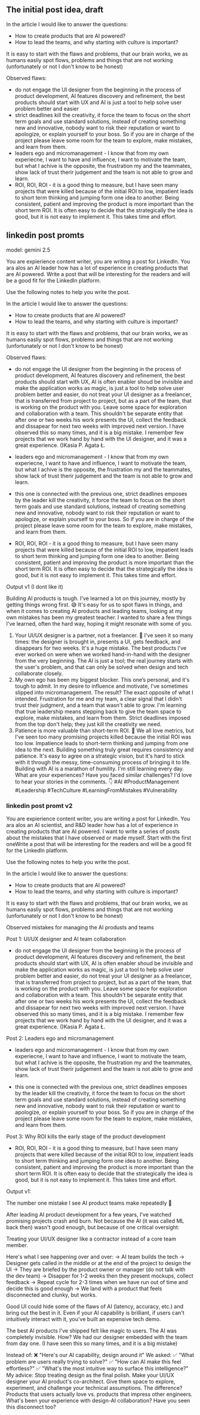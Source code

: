 
## The initial post idea, draft 


In the article I would like to answer the questions: 

* How to create products that are AI powered? 
* How to lead the teams, and why starting with culture is important?


It is easy to start with the flaws and problems, that our brain works, we as humans easliy spot flows, problems and things that are not working (unfortunately or not I don't know to be honest)

Observed flaws: 
* do not engage the UI designer from the beginning in the process of product development, AI features discovery and refinement, the best products should start with UX and AI is just a tool to help solve user problem better and easier
* strict deadlines kill the creativity, it force the team to focus on the short term goals and use standard solutions, instead of creating something new and innovative, nobody want to risk their reputation or want to apologize, or explain yourself to your boss. So if you are in charge of the project please leave some room for the team to explore, make mistakes, and learn from them.
* leaders ego and micromanagement - I know that from my own experiecne, I want to have and influence, I want to motivate the team, but what I achive is the opposite, the frustration my and the teammates, show lack of trust therir judgement and the team is not able to grow and learn. 
* ROI, ROI, ROI - it is a good thing to measure, but I have seen many projects that were killed because of the initial ROI to low, impatient leads to short term thinking and jumping form one idea to another. Being consistent, patient and improving the product is more important than the short term ROI. It is often easy to decide that the strategically the idea is good, but it is not easy to implement it. This takes time and effort.


## linkedin post promts

model: gemini 2.5

You are expierience content writer, you are writing a post for LinkedIn. You ara alos an AI leader how has a lot of experience in creating products that are AI powered. Write a post that will be interesting for the readers and will be a good fit for the LinkedIn platform. 

Use the following notes to help you write the post.


In the article I would like to answer the questions: 

* How to create products that are AI powered? 
* How to lead the teams, and why starting with culture is important?


It is easy to start with the flaws and problems, that our brain works, we as humans easliy spot flows, problems and things that are not working (unfortunately or not I don't know to be honest)

Observed flaws: 
* do not engage the UI designer from the beginning in the process of product development, AI features discovery and refinement, the best products should start with UX, AI is often enabler shoud be invisible and make the application works as magic, is just a tool to help solve user problem better and easier, do not treat your UI designer as a freelancer, that is transferred from project to project, but as a part of the team, that is working on the product with you. Leave some space for exploration and collaboration with a team. This shouldn't be separate entity that after one or two weeks his work presents the UI, collect the feedback and dissapear for next two weeks with improved next version. I have observed this so many times, and it is a big mistake. I remember few projects that we work hand by hand with the UI designer, and it was a great experience. ()Kasia P. Agata Ł.



* leaders ego and micromanagement - I know that from my own experiecne, I want to have and influence, I want to motivate the team, but what I achive is the opposite, the frustration my and the teammates, show lack of trust therir judgement and the team is not able to grow and learn. 

* this one is connected with the previous one, strict deadlines emposes by the leader kill the creativity, it force the team to focus on the short term goals and use standard solutions, instead of creating something new and innovative, nobody want to risk their reputation or want to apologize, or explain yourself to your boss. So if you are in charge of the project please leave some room for the team to explore, make mistakes, and learn from them.

* ROI, ROI, ROI - it is a good thing to measure, but I have seen many projects that were killed because of the initial ROI to low, impatient leads to short term thinking and jumping form one idea to another. Being consistent, patient and improving the product is more important than the short term ROI. It is often easy to decide that the strategically the idea is good, but it is not easy to implement it. This takes time and effort.


Output v1 (I dont like it)

Building AI products is tough. I've learned a lot on this journey, mostly by getting things wrong first. 😅
It's easy for us to spot flaws in things, and when it comes to creating AI products and leading teams, looking at my own mistakes has been my greatest teacher. I wanted to share a few things I've learned, often the hard way, hoping it might resonate with some of you.
1. Your UI/UX designer is a partner, not a freelancer. 🤝
I've seen it so many times: the designer is brought in, presents a UI, gets feedback, and disappears for two weeks. It's a huge mistake. The best products I've ever worked on were when we worked hand-in-hand with the designer from the very beginning. The AI is just a tool; the real journey starts with the user's problem, and that can only be solved when design and tech collaborate closely.
2. My own ego has been my biggest blocker.
This one’s personal, and it's tough to admit. In my desire to influence and motivate, I've sometimes slipped into micromanagement. The result? The exact opposite of what I intended. Frustration for me and my team, a clear signal that I didn't trust their judgment, and a team that wasn't able to grow. I'm learning that true leadership means stepping back to give the team space to explore, make mistakes, and learn from them. Strict deadlines imposed from the top don't help; they just kill the creativity we need.
3. Patience is more valuable than short-term ROI. 🙏
We all love metrics, but I've seen too many promising projects killed because the initial ROI was too low. Impatience leads to short-term thinking and jumping from one idea to the next. Building something truly great requires consistency and patience. It's easy to agree on a strategic vision, but it's hard to stick with it through the messy, time-consuming process of bringing it to life.
Building with AI is a marathon of humility. I'm still learning every day.
What are your experiences? Have you faced similar challenges? I'd love to hear your stories in the comments. 👇
#AI #ProductManagement #Leadership #TechCulture #LearningFromMistakes #Vulnerability



### linkedin post promt v2


You are expierience content writer, you are writing a post for LinkedIn. You ara alos an AI scientist, and R&D leader how has a lot of experience in creating products that are AI powered. I want to write a series of posts about the mistakes that I have observed or made myself. Start with the first oneWrite a post that will be interesting for the readers and will be a good fit for the LinkedIn platform. 

Use the following notes to help you write the post.


In the article I would like to answer the questions: 

* How to create products that are AI powered? 
* How to lead the teams, and why starting with culture is important?


It is easy to start with the flaws and problems, that our brain works, we as humans easliy spot flows, problems and things that are not working (unfortunately or not I don't know to be honest)

Observed mistakes for managing the AI produsts and teams

Post 1: UI/UX designer and AI team collaboration

* do not engage the UI designer from the beginning in the process of product development, AI features discovery and refinement, the best products should start with UX, AI is often enabler shoud be invisible and make the application works as magic, is just a tool to help solve user problem better and easier, do not treat your UI designer as a freelancer, that is transferred from project to project, but as a part of the team, that is working on the product with you. Leave some space for exploration and collaboration with a team. This shouldn't be separate entity that after one or two weeks his work presents the UI, collect the feedback and dissapear for next two weeks with improved next version. I have observed this so many times, and it is a big mistake. I remember few projects that we work hand by hand with the UI designer, and it was a great experience. ()Kasia P. Agata Ł.


Post 2: Leaders ego and micromanagement

* leaders ego and micromanagement - I know that from my own experiecne, I want to have and influence, I want to motivate the team, but what I achive is the opposite, the frustration my and the teammates, show lack of trust therir judgement and the team is not able to grow and learn. 

* this one is connected with the previous one, strict deadlines emposes by the leader kill the creativity, it force the team to focus on the short term goals and use standard solutions, instead of creating something new and innovative, nobody want to risk their reputation or want to apologize, or explain yourself to your boss. So if you are in charge of the project please leave some room for the team to explore, make mistakes, and learn from them.

Post 3: Why ROI kills the early stage of the product development

* ROI, ROI, ROI - it is a good thing to measure, but I have seen many projects that were killed because of the initial ROI to low, impatient leads to short term thinking and jumping form one idea to another. Being consistent, patient and improving the product is more important than the short term ROI. It is often easy to decide that the strategically the idea is good, but it is not easy to implement it. This takes time and effort.



Output v1: 


The number one mistake I see AI product teams make repeatedly 🚨

After leading AI product development for a few years, I've watched promising projects crash and burn. Not because the AI (it was called ML back then) wasn't good enough, but because of one critical oversight:

Treating your UI/UX designer like a contractor instead of a core team member.

Here's what I see happening over and over:
→ AI team builds the tech
→ Designer gets called in the middle or at the end of the project to design the UI
→ They are briefed by the product owner or manager (do not talk with the dev team)
→ Disapper for 1-2 weeks then they present mockups, collect feedback
→ Repeat cycle for 2-3 times when we have run out of time and decide this is good enough
→ We land with a product that feels disconnected and clunky, but works.

Good UI could hide some of the flaws of AI (latency, accuracy, etc.) and bring out the best in it.
Even if your AI capability is brilliant, if users can't intuitively interact with it, you've built an expensive tech demo.

The best AI products I've shipped felt like magic to users. The AI was completely invisible. How? We had our designer embedded with the team from day one. (I have seen this so many times, and it is a big mistake)

Instead of:
❌ "Here's our AI capability, design around it"
We asked:
✅ "What problem are users really trying to solve?"
✅ "How can AI make this feel effortless?"
✅ "What's the most intuitive way to surface this intelligence?"
My advice: Stop treating design as the final polish. Make your UI/UX designer your AI product's co-architect. Give them space to explore, experiment, and challenge your technical assumptions.
The difference? Products that users actually love vs. products that impress other engineers.
What's been your experience with design-AI collaboration? Have you seen this disconnect too?


